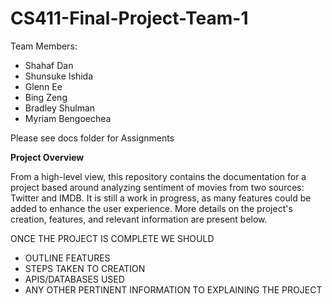 # CS411-Final-Project-Team-1

Team Members:
- Shahaf Dan
- Shunsuke Ishida
- Glenn Ee
- Bing Zeng
- Bradley Shulman
- Myriam Bengoechea


Please see docs folder for Assignments

**Project Overview**

From a high-level view, this repository contains the documentation for a project based around analyzing sentiment of movies from two sources: Twitter and IMDB. It is still a work in progress, as many features could be added to enhance the user experience. More details on the project's creation, features, and relevant information are present below.


ONCE THE PROJECT IS COMPLETE WE SHOULD
* OUTLINE FEATURES
* STEPS TAKEN TO CREATION
* APIS/DATABASES USED
* ANY OTHER PERTINENT INFORMATION TO EXPLAINING THE PROJECT
